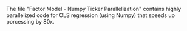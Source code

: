 The file "Factor Model - Numpy Ticker Parallelization" contains highly parallelized code for OLS regression (using Numpy) that speeds up porcessing by 80x. 
